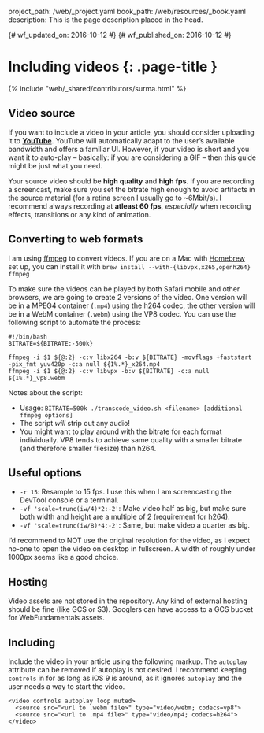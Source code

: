 project_path: /web/_project.yaml
book_path: /web/resources/_book.yaml
description: This is the page description placed in the head.

{# wf_updated_on: 2016-10-12 #}
{# wf_published_on: 2016-10-12 #}

# Including videos {: .page-title }

{% include "web/_shared/contributors/surma.html" %}

## Video source

If you want to include a video in your article, you should consider uploading it to [**YouTube**](https://youtube.com). YouTube will automatically adapt to the user’s available bandwidth and offers a familiar UI. However, if your video is short and you want it to auto-play – basically: if you are considering a GIF – then this guide might be just what you need.

Your source video should be **high quality** and **high fps**. If you are recording a screencast, make sure you set the bitrate high enough to avoid artifacts in the source material (for a retina screen I usually go to ~6Mbit/s). I recommend always recording at **atleast 60 fps**, _especially_ when recording effects, transitions or any kind of animation.

## Converting to web formats

I am using [ffmpeg](https://www.ffmpeg.org/) to convert videos. If you are on a Mac with [Homebrew](http://brew.sh/) set up, you can install it with `brew install --with-{libvpx,x265,openh264} ffmpeg`

To make sure the videos can be played by both Safari mobile and other browsers, we are going to create 2 versions of the video. One version will be in a MPEG4 container (`.mp4`) using the h264 codec, the other version will be in a WebM container (`.webm`) using the VP8 codec. You can use the following script to automate the process:

```
#!/bin/bash
BITRATE=${BITRATE:-500k}

ffmpeg -i $1 ${@:2} -c:v libx264 -b:v ${BITRATE} -movflags +faststart -pix_fmt yuv420p -c:a null ${1%.*}_x264.mp4
ffmpeg -i $1 ${@:2} -c:v libvpx -b:v ${BITRATE} -c:a null ${1%.*}_vp8.webm
```

Notes about the script:

* Usage: `BITRATE=500k ./transcode_video.sh <filename> [additional ffmpeg options]`
* The script _will_ strip out any audio!
* You might want to play around with the bitrate for each format individually. VP8 tends to achieve same quality with a smaller bitrate (and therefore smaller filesize) than h264.

## Useful options

* `-r 15`: Resample to 15 fps. I use this when I am screencasting the DevTool console or a terminal.
* `-vf 'scale=trunc(iw/4)*2:-2'`: Make video half as big, but make sure both width and height are a multiple of 2 (requirement for h264).
* `-vf 'scale=trunc(iw/8)*4:-2'`: Same, but make video a quarter as big.

I’d recommend to NOT use the original resolution for the video, as I expect no-one to open the video on desktop in fullscreen. A width of roughly under 1000px seems like a good choice.

## Hosting

Video assets are not stored in the repository. Any kind of external hosting should be fine (like GCS or S3). Googlers can have access to a GCS bucket for WebFundamentals assets.

## Including

Include the video in your article using the following markup. The `autoplay` attribute can be removed if autoplay is not desired. I recommend keeping `controls` in for as long as iOS 9 is around, as it ignores `autoplay` and the user needs a way to start the video.

```
<video controls autoplay loop muted>
  <source src="<url to .webm file>" type="video/webm; codecs=vp8">
  <source src="<url to .mp4 file>" type="video/mp4; codecs=h264">
</video>
```